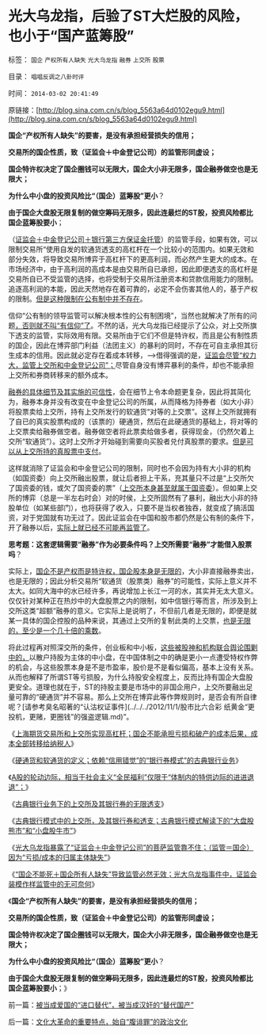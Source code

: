 # 光大乌龙指，后验了ST大烂股的风险，也小于“国产蓝筹股”

标签： `国企` `产权所有人缺失` `光大乌龙指` `融券` `上交所` `股票` 

目录： `唱唱反调之八卦时评`

时间： `2014-03-02 20:41:49`

原链接：[http://blog.sina.com.cn/s/blog_5563a64d0102egu9.html](http://blog.sina.com.cn/s/blog_5563a64d0102egu9.html)

**国企“产权所有人缺失”的要害，是没有承担经营损失的信用；**

**交易所的国企性质，致（证监会＋中金登记公司）的监管形同虚设；**

**国企特许权决定了国企圈钱可以无限大，国企大小非无限多，国企融券做空也是无限大；**

**为什么中小盘的投资风险比“（国企）蓝筹股”更小**？

**由于国企大盘股无限复制的做空筹码无限多，因此连最烂的ST股，投资风险都比国企蓝筹股要小**；

（[证监会＋中金登记公司＋银行第三方保证金托管](http://blog.sina.com.cn/s/blog_5563a64d0102egt7.html)）的监管手段，如果有效，可以限制交易所“使用自发的软通货透支的高杠杆在一个比较小的范围内。如果无效和部分失效，将导致交易所博弈于高杠杆下的更高利润，而必然产生更大的成本。在市场经济中，由于高利润的高成本是由交易所自已承担，因此即便透支的高杠杆是交易所自已不受监管的选择，也将受制于交易所注册资本和贷款信用能力的限制。追逐高利润的本能，因此天然地存在着可靠的，必定不会伤害其他人的，基于产权的限制。[但是这种限制在公有制中并不存在](../../../2013/9/12/绝对的权力，不允许有人为的限制.md)。

信仰“公有制的领导监管可以解决根本性的公有制困境”，当然也就解决了所有的问题[，否则就不叫“有信仰”了](http://blog.sina.com.cn/s/blog_5563a64d0102egt5.html)。不然的话，光大乌龙指已经提示了公众，对上交所旗下透支的监管，实际效用有限。交易所由于它们不但是特许权，而且是公有制性质的国企，因此在博弈部门利益（法团主义）的暴利的同时，不存在可自主承担其衍生成本的信用。因此就必定存在着成本转移，——>借得强调的是，[证监会尽管“权力大，监管上交所和中金登记公司”；](../../../2014/2/19/光大乌龙指事件，深入暴露的一系列公开的秘密.md)尽管自身没有博弈暴利的条件，却也不能承担上交所和券商转移来的额外成本。



[融券的具体细节及其实施的可信性](../../../2013/7/25/机构市强烈的羊群效应和小盘股融券及杠杆化的后果.md)，会在细节上令本命题更复杂，因此将其简化为，融券本身并没有改变在中金登记公司的所属，从而降格为持券者（如大小非）将股票卖给上交所，持有上交所发行的软通货“对等的上交票”。这样上交所就拥有了自已的真实股票构成的（该票的）硬通货，然后在此硬通货的基础上，将对等的上交票卖给融券做空者。融券做空者将此票卖给做多者，获得现金，（仍然欠着上交所“软通货”）。这时上交所才开始碰到需要向买股者兑付真股票的要求。[但是可以从上交所持的真股票中支付](http://blog.sina.com.cn/s/blog_5563a64d0102egog.html)。

这样就消除了证监会和中金登记公司的限制，同时也不会因为持有大小非的机构（如国资委）向上交所融出股票，就让后者担上干系，充其量只不过是“上交所欠了国资委的钱，或欠了国资委的票”（[上交所本身甚至就属于国资委](http://blog.sina.com.cn/s/blog_5563a64d0102egsk.html)）。但如果上交所的博弈（总是一半左右时会）对的时侯，上交所固然有了暴利，融出大小非的持股单位（如某些部门），也将获得了收入，只要不是当权者独吞，就变成了搞活国资，对于党国就有功无过了。因此证监会在中国和股市都仍然是公有制的条件下，开了融券以后，[实际上就已经不可能再监管了](http://blog.sina.com.cn/s/blog_5563a64d0102egr0.html)。

**思考题：这套逻辑需要“融券”作为必要条件吗？上交所需要“融券”才能借入股票吗**？

实际上，[国企不是产权而是特许权，国企股本身是无限的](http://blog.sina.com.cn/s/blog_5563a64d0102egn2.html)，大小非直接融券卖出，也是无限的；因此分析交易所“软通货（股票类）融券”的可能性，实际上意义并不太大。如同大海中的水已经许多，再说增加上长江一河的水，其实并无太大意义。仅仅针对某种正在热炒中的大盘股票之内的限制，如中信银行等而言，所涉及到上交所这类“超额”融券的意义。它实际上是说明了，不但前几者是无限的，即便是就某一具体的国企控股的品种来说，其通过上交所的复制此类的上交票，[也是无限的，至少是一个几十倍的乘数](http://blog.sina.com.cn/s/blog_5563a64d0102egnu.html)。

将此过程再对照深交所的条件，创业板和中小板，[这些被股神和机构联合舆论围剿中的，](http://blog.sina.com.cn/s/blog_5563a64d0102egt8.html)以散户持股为主体的中小盘，在中国体制之中的确是更小一点遭受特权作弊的机会，与这些股票本身是不是市盈率，股价是不是看似偏高，基本上没有关系。从而也解释了所谓ST等亏损股，为什么持股安全程度上，反而比持有国企大盘股更安全。道理也就在于，ST的持股主要是市场中的非国企用户，上交所要融出足量可靠的“硬通货”并不容易。那么上交所在博弈此等作弊规则时，是否会有所自律呢？[请参考臭名昭著的“认沽权证事件](../../../2012/11/1/股市比六合彩 纸黄金“更投机，更赌，更圈钱”的强盗逻辑.md)”。





《[上海期货交易所和上交所实现高杠杆；国企不能承担亏损和破产的成本后果，成本全部转移给纳税人](http://blog.sina.com.cn/s/blog_5563a64d0102egnu.html)》

《[硬通货和软通货的定义；依赖“信用错觉”的“银行券模式”的古典银行业务](http://blog.sina.com.cn/s/blog_5563a64d0102egog.html)》

《[A股的轮动边际，相当于社会主义“全民福利”仅限于“体制内的特供边际的进进退退”；](http://blog.sina.com.cn/s/blog_5563a64d0102egoh.html)》

《[古典银行业务下的上交所及其银行券的无限透支](http://blog.sina.com.cn/s/blog_5563a64d0102egr0.html)》

《[古典银行模式中的上交所，及其银行券和透支；古典银行模式解读下的“大盘股熊市”和“小盘股牛市”](http://blog.sina.com.cn/s/blog_5563a64d0102egsk.html)》

《[光大乌龙指暴露了“证监会＋中金登记公司”的菩萨监管靠不住；（监管＝国企）因为“亏损/成本的归属主体缺失”](http://blog.sina.com.cn/s/blog_5563a64d0102egt7.html)》

《[“国企不能死＋国企所有人缺失”导致监管必然无效；光大乌龙指事件中，证监会装模作样监管中的无可奈何](../../../2014/3/1/“国企不能死＋国企所有人缺失”导致监管必然无效.md)》

《**国企“产权所有人缺失”的要害，是没有承担经营损失的信用；**

**交易所的国企性质，致（证监会＋中金登记公司）的监管形同虚设；**

**国企特许权决定了国企圈钱可以无限大，国企大小非无限多，国企融券做空也是无限大；**

**为什么中小盘的投资风险比“（国企）蓝筹股”更小**？

**由于国企大盘股无限复制的做空筹码无限多，因此连最烂的ST股，投资风险都比国企蓝筹股要小**；》

前一篇：[被当成爱国的“进口替代”，被当成汉奸的“替代国产”](http://blog.sina.com.cn/s/blog_5563a64d0102egu8.html)

后一篇：[文化大革命的重要特点，始自“腹诽罪”的政治文化](http://blog.sina.com.cn/s/blog_5563a64d0102egun.html)